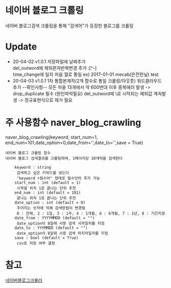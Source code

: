 # 네이버 블로그 크롤링

네이버 블로그검색 크롤링을 통해 "검색어"가 등장한 블로그를 크롤링

# Update
 * 20-04-02 v1.0.1
    저장파일에 날짜추가  
    del_outword에 제외문자반복변경 추가 :[^-]  
    time_change에 일자 처음 월로 통일  ex) 2017-01-01
    mecab(은전한닢) test 
* 20-04-03 v1.0.1
    1차 통합본제작(2개 함수로 통일 크롤링/아웃풋)
    워드클라우드 추가
    --확인사항--
    모든 마을 13개에서 약 600번대 이후 중복에러 발생 -> drop_duplicate 필수 (원인파악필요)
    del_outword에 \로 시작되는 예외값 계속발생 -> 정규표현식으로 제거 필요 

    

# 주 사용함수 naver_blog_crawling
naver_blog_crawling(keyword, start_num=1, end_num=101,date_option=0,date_from='',date_to='',save = True)

    네이버 블로그 크롤링 함수
    네이버 블로그 검색결과를 크롤링하며, 1페이지당 10개씩을 검색한다
```    
    keyword : string
     검색하고 싶은 키워드를 넣는다 
     "keyword +필수어" 형태로 필수단어 추가 가능
    start_num : int (default = 1) 
     시작할 위치 1로 끝나는 단위 추천
    end_num : int (default = 101)
     끝나는 위치 1로 끝나는 단위 추천
    date_option : int (default = 0)
     주어지는 숫자에 의해 검색방법이 변경됨
     0 : 전체, 2 : 1일, 3 : 1주, 4 : 1개월, 6 : 6개월, 7 : 1년, 8 : 기간지정
    date_from : YYYYMMDD (default = "")
     date_option이 8일때 사용 검색 시작일자를 지정
    date_to : YYYMMDD (default = "")
     date_option이 8일때 사용 검색 마지막일자를 지정
    save : bool (default = True)
     csv로 저장 여부 결정
```
# 참고
[네이버블로그크롤러](https://github.com/xotrs/naver-blog-crawler)
